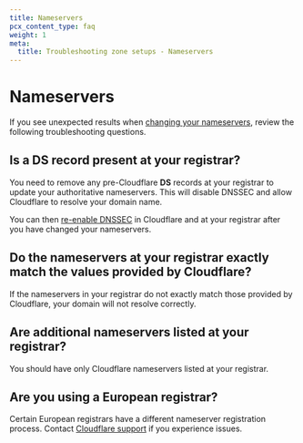```yaml
---
title: Nameservers
pcx_content_type: faq
weight: 1
meta:
  title: Troubleshooting zone setups - Nameservers
---
```


# Nameservers

If you see unexpected results when [changing your nameservers](/dns/zone-setups/full-setup/setup/), review the following troubleshooting questions.

## Is a DS record present at your registrar?

You need to remove any pre-Cloudflare **DS** records at your registrar to update your authoritative nameservers. This will disable DNSSEC and allow Cloudflare to resolve your domain name.

You can then [re-enable DNSSEC](/dns/zone-setups/full-setup/setup/#step-4--re-enable-dnssec-using-cloudflare) in Cloudflare and at your registrar after you have changed your nameservers.

## Do the nameservers at your registrar exactly match the values provided by Cloudflare?

If the nameservers in your registrar do not exactly match those provided by Cloudflare, your domain will not resolve correctly.

## Are additional nameservers listed at your registrar?

You should have only Cloudflare nameservers listed at your registrar.

## Are you using a European registrar?

Certain European registrars have a different nameserver registration process. Contact [Cloudflare support](https://support.cloudflare.com/hc/articles/200172476) if you experience issues.
